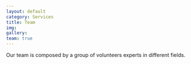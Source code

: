 ```yaml
---
layout: default
category: Services
title: Team
img:
gallery:
team: true
---
```

Our team is composed by a group of volunteers experts in different fields.
